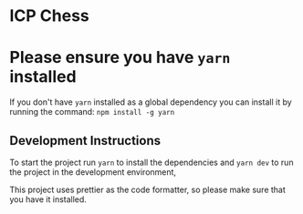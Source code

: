 # ICP Chess

# Please ensure you have `yarn` installed
If you don't have `yarn` installed as a global dependency you can install it by running the command: `npm install -g yarn`

## Development Instructions
To start the project run `yarn` to install the dependencies and `yarn dev` to run the project in the development environment,

This project uses prettier as the code formatter, so please make sure that you have it installed.
